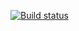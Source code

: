 [![Build status](https://ci.appveyor.com/api/projects/status/t4qa1hnhhp7xnpan?svg=true)](https://ci.appveyor.com/project/mariyatsa/selenium)